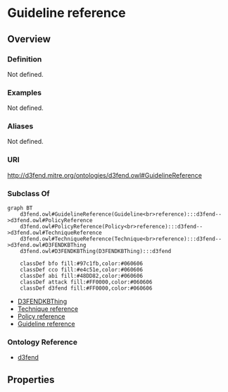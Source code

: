 # Guideline reference

## Overview

### Definition
Not defined.

### Examples
Not defined.

### Aliases
Not defined.

### URI
http://d3fend.mitre.org/ontologies/d3fend.owl#GuidelineReference

### Subclass Of
```mermaid
graph BT
    d3fend.owl#GuidelineReference(Guideline<br>reference):::d3fend-->d3fend.owl#PolicyReference
    d3fend.owl#PolicyReference(Policy<br>reference):::d3fend-->d3fend.owl#TechniqueReference
    d3fend.owl#TechniqueReference(Technique<br>reference):::d3fend-->d3fend.owl#D3FENDKBThing
    d3fend.owl#D3FENDKBThing(D3FENDKBThing):::d3fend
    
    classDef bfo fill:#97c1fb,color:#060606
    classDef cco fill:#e4c51e,color:#060606
    classDef abi fill:#48DD82,color:#060606
    classDef attack fill:#FF0000,color:#060606
    classDef d3fend fill:#FF0000,color:#060606
```

- [D3FENDKBThing](/docs/ontology/reference/model/D3FENDKBThing/D3FENDKBThing.md)
- [Technique reference](/docs/ontology/reference/model/D3FENDKBThing/Technique%20reference/Technique%20reference.md)
- [Policy reference](/docs/ontology/reference/model/D3FENDKBThing/Technique%20reference/Policy%20reference/Policy%20reference.md)
- [Guideline reference](/docs/ontology/reference/model/D3FENDKBThing/Technique%20reference/Policy%20reference/Guideline%20reference/Guideline%20reference.md)


### Ontology Reference
- [d3fend](http://d3fend.mitre.org/ontologies/d3fend.owl#)

## Properties
